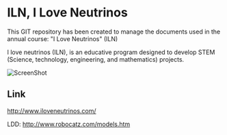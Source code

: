 ILN, I Love Neutrinos
=====================

This GIT repository has been created to manage the documents used in the annual course: "I Love Neutrinos" (ILN)

I love neutrinos (ILN), is an educative program designed to develop STEM (Science, technology, engineering, and mathematics) projects.

![ScreenShot](https://raw.github.com/jabrena/ILN/master/docs/ldd.png)

## Link ##

http://www.iloveneutrinos.com/

LDD:
http://www.robocatz.com/models.htm

